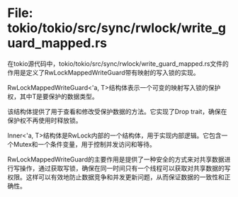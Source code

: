 # File: tokio/tokio/src/sync/rwlock/write_guard_mapped.rs

在tokio源代码中，tokio/tokio/src/sync/rwlock/write_guard_mapped.rs文件的作用是定义了RwLockMappedWriteGuard带有映射的写入锁的实现。

RwLockMappedWriteGuard<'a, T>结构体表示一个可变的映射写入锁的保护权，其中T是要保护的数据类型。

该结构体提供了用于查看和修改受保护数据的方法。它实现了Drop trait，确保在保护权不再使用时释放锁。

Inner<'a, T>结构体是RwLock内部的一个结构体，用于实现内部逻辑。它包含一个Mutex和一个条件变量，用于控制并发访问和等待。

RwLockMappedWriteGuard的主要作用是提供了一种安全的方式来对共享数据进行写操作，通过获取写锁，确保在同一时间只有一个线程可以获取对共享数据的写权限。这样可以有效地防止数据竞争和并发更新问题，从而保证数据的一致性和正确性。

